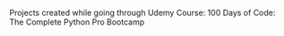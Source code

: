 Projects created while going through Udemy Course: 100 Days of Code: The Complete Python Pro Bootcamp 

